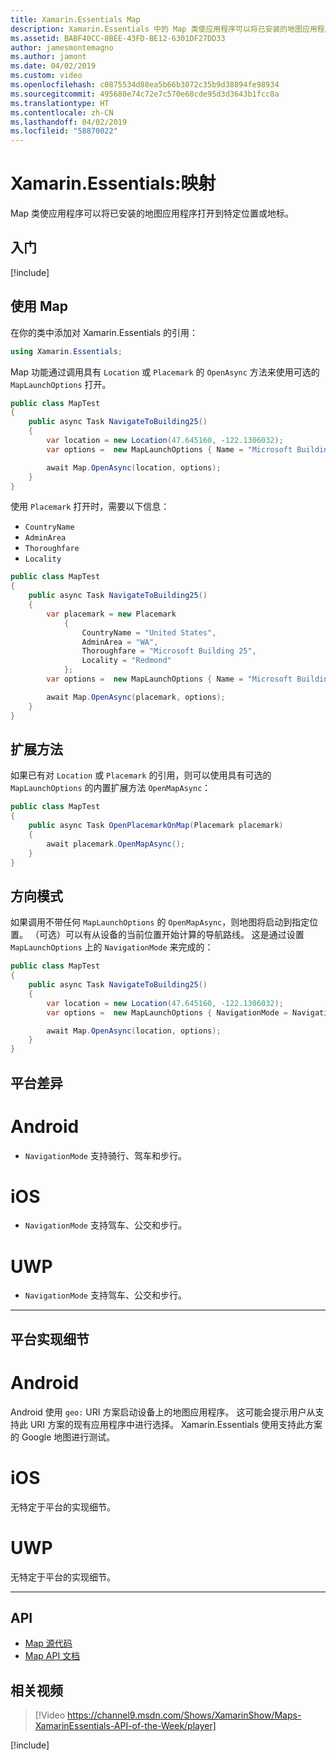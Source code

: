 ```yaml
---
title: Xamarin.Essentials Map
description: Xamarin.Essentials 中的 Map 类使应用程序可以将已安装的地图应用程序打开到特定位置或地标。
ms.assetid: BABF40CC-8BEE-43FD-BE12-6301DF27DD33
author: jamesmontemagno
ms.author: jamont
ms.date: 04/02/2019
ms.custom: video
ms.openlocfilehash: c0875534d88ea5b66b3072c35b9d38894fe98934
ms.sourcegitcommit: 495680e74c72e7c570e68cde95d3d3643b1fcc8a
ms.translationtype: HT
ms.contentlocale: zh-CN
ms.lasthandoff: 04/02/2019
ms.locfileid: "58870022"
---
```

# <a name="xamarinessentials-map"></a>Xamarin.Essentials:映射

Map 类使应用程序可以将已安装的地图应用程序打开到特定位置或地标。

## <a name="get-started"></a>入门

[!include[](~/essentials/includes/get-started.md)]

## <a name="using-map"></a>使用 Map

在你的类中添加对 Xamarin.Essentials 的引用：

```csharp
using Xamarin.Essentials;
```

Map 功能通过调用具有 `Location` 或 `Placemark` 的 `OpenAsync` 方法来使用可选的 `MapLaunchOptions` 打开。

```csharp
public class MapTest
{
    public async Task NavigateToBuilding25()
    {
        var location = new Location(47.645160, -122.1306032);
        var options =  new MapLaunchOptions { Name = "Microsoft Building 25" };

        await Map.OpenAsync(location, options);
    }
}
```

使用 `Placemark` 打开时，需要以下信息：

- `CountryName`
- `AdminArea`
- `Thoroughfare`
- `Locality`

```csharp
public class MapTest
{
    public async Task NavigateToBuilding25()
    {
        var placemark = new Placemark
            {
                CountryName = "United States",
                AdminArea = "WA",
                Thoroughfare = "Microsoft Building 25",
                Locality = "Redmond"
            };
        var options =  new MapLaunchOptions { Name = "Microsoft Building 25" };

        await Map.OpenAsync(placemark, options);
    }
}
```

## <a name="extension-methods"></a>扩展方法

如果已有对 `Location` 或 `Placemark` 的引用，则可以使用具有可选的 `MapLaunchOptions` 的内置扩展方法 `OpenMapAsync`：

```csharp
public class MapTest
{
    public async Task OpenPlacemarkOnMap(Placemark placemark)
    {
        await placemark.OpenMapAsync();
    }
}
```

## <a name="directions-mode"></a>方向模式

如果调用不带任何 `MapLaunchOptions` 的 `OpenMapAsync`，则地图将启动到指定位置。 （可选）可以有从设备的当前位置开始计算的导航路线。 这是通过设置 `MapLaunchOptions` 上的 `NavigationMode` 来完成的：

```csharp
public class MapTest
{
    public async Task NavigateToBuilding25()
    {
        var location = new Location(47.645160, -122.1306032);
        var options =  new MapLaunchOptions { NavigationMode = NavigationMode.Driving };

        await Map.OpenAsync(location, options);
    }
}
```

## <a name="platform-differences"></a>平台差异

# [<a name="android"></a>Android](#tab/android)

- `NavigationMode` 支持骑行、驾车和步行。

# [<a name="ios"></a>iOS](#tab/ios)

- `NavigationMode` 支持驾车、公交和步行。

# [<a name="uwp"></a>UWP](#tab/uwp)

- `NavigationMode` 支持驾车、公交和步行。

--------------

## <a name="platform-implementation-specifics"></a>平台实现细节

# [<a name="android"></a>Android](#tab/android)

Android 使用 `geo:` URI 方案启动设备上的地图应用程序。 这可能会提示用户从支持此 URI 方案的现有应用程序中进行选择。  Xamarin.Essentials 使用支持此方案的 Google 地图进行测试。

# [<a name="ios"></a>iOS](#tab/ios)

无特定于平台的实现细节。

# [<a name="uwp"></a>UWP](#tab/uwp)

无特定于平台的实现细节。

--------------

## <a name="api"></a>API

- [Map 源代码](https://github.com/xamarin/Essentials/tree/master/Xamarin.Essentials/Map)
- [Map API 文档](xref:Xamarin.Essentials.Map)

## <a name="related-video"></a>相关视频

> [!Video https://channel9.msdn.com/Shows/XamarinShow/Maps-XamarinEssentials-API-of-the-Week/player]

[!include[](~/essentials/includes/xamarin-show-essentials.md)]
